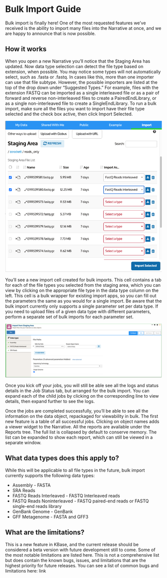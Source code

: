 # Bulk Import Guide



Bulk import is finally here! One of the most requested features we’ve received is the ability to import many files into the Narrative at once, and we are happy to announce that is now possible.

## How it works

When you open a new Narrative you’ll notice that the Staging Area has updated. Now data type selection can detect the file type based on extension, when possible. You may notice some types will not automatically select, such as .fasta or .fastq. In cases like this, more than one importer can use that file subtype. However, the possible importers are listed at the top of the drop down under “Suggested Types.” For example, files with the extension FASTQ can be imported as a single interleaved file or as a pair of forward and reverse non-interleaved files to create a PairedEndLibrary, or as a single non-interleaved file to create a SingleEndLibrary. To run a bulk import, make sure all the files you want to import have their file type selected and the check box active, then click Import Selected. 

![](../../../.gitbook/assets/screen-shot-2021-08-04-at-11.37.27-am.png)

You’ll see a new import cell created for bulk imports. This cell contains a tab for each of the file types you selected from the staging area, which you can view by clicking on the appropriate file type in the data type column on the left. This cell is a bulk wrapper for existing import apps, so you can fill out the parameters the same as you would for a single import. Be aware that the bulk import currently only supports a single parameter set per data type. If you need to upload files of a given data type with different parameters, perform a separate set of bulk imports for each parameter set. 

![](../../../.gitbook/assets/screen-shot-2021-08-04-at-11.37.42-am.png)

Once you kick off your jobs, you will still be able  see all the logs and status details in the Job Status tab, but arranged for the bulk import. You can expand each of the child jobs by clicking on the corresponding line to view details, then expand further to see the logs.

Once the jobs are completed successfully, you’ll be able to see all the information on the data object, repackaged for viewability in bulk. The first new feature is a table of all successful jobs. Clicking on object names adds a viewer widget to the Narrative. All the reports are available under the Reports tree. The full list is collapsed by default to conserve memory. The list can be expanded to show each report, which can still be viewed in a separate window. 

## What data types does this apply to?

While this will be applicable to all file types in the future, bulk import currently supports the following data types:

* Assembly - FASTA
* SRA Reads 
* FASTQ Reads Interleaved - FASTQ Interleaved reads
* FASTQ Reads Noninterleaved - FASTQ paired-end reads or FASTQ single-end reads library
* GenBank Genome - GenBank
* GFF Metagenome - FASTA and GFF3

## What are the limitations?

This is a new feature in KBase, and the current release should be considered a beta version with future development still to come. Some of the most notable limitations are listed here. This is not a comprehensive list but does contain the known bugs, issues, and limitations that are the highest priority for future releases. You can see a list of common bugs and limitations here: link



